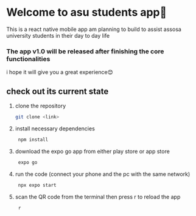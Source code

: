 # Welcome to asu students app👋

This is a react native mobile app am planning to build to assist assosa university students in their day to day life 

### The app v1.0 will be released after finishing the core functionalities
i hope it will give you a great experience😊

## check out its current state

1. clone the repository

   ```bash
   git clone <link>
   ```

2. install necessary dependencies

   ```bash
    npm install
   ```

3. download the expo go app from either play store or app store 

   ```bash
    expo go
   ```

4. run the code (connect your phone and the pc with the same network)

   ```bash
    npx expo start
   ```

5. scan the QR code from the terminal then press r to reload the app  

   ```bash
    r
   ```
